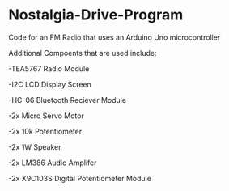# Nostalgia-Drive-Program
Code for an FM Radio that uses an Arduino Uno microcontroller


Additional Compoents that are used include:

-TEA5767 Radio Module

-I2C LCD Display Screen

-HC-06 Bluetooth Reciever Module

-2x Micro Servo Motor

-2x 10k Potentiometer

-2x 1W Speaker

-2x LM386 Audio Amplifer

-2x X9C103S Digital Potentiometer Module
